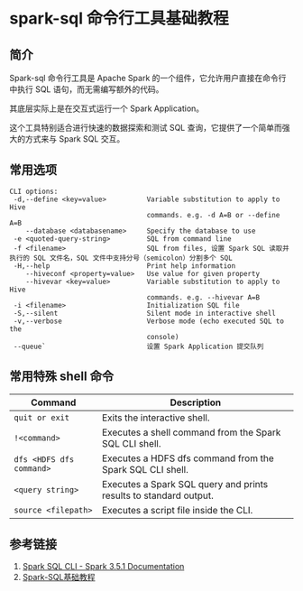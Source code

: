 # spark-sql  命令行工具基础教程

## 简介

Spark-sql 命令行工具是 Apache Spark 的一个组件，它允许用户直接在命令行中执行 SQL 语句，而无需编写额外的代码。

其底层实际上是在交互式运行一个 Spark Application。

这个工具特别适合进行快速的数据探索和测试 SQL 查询，它提供了一个简单而强大的方式来与 Spark SQL 交互。

## 常用选项

```shell
CLI options:
 -d,--define <key=value>          Variable substitution to apply to Hive
                                  commands. e.g. -d A=B or --define A=B
    --database <databasename>     Specify the database to use
 -e <quoted-query-string>         SQL from command line
 -f <filename>                    SQL from files, 设置 Spark SQL 读取并执行的 SQL 文件名，SQL 文件中支持分号（semicolon）分割多个 SQL
 -H,--help                        Print help information
    --hiveconf <property=value>   Use value for given property
    --hivevar <key=value>         Variable substitution to apply to Hive
                                  commands. e.g. --hivevar A=B
 -i <filename>                    Initialization SQL file
 -S,--silent                      Silent mode in interactive shell
 -v,--verbose                     Verbose mode (echo executed SQL to the
                                  console)
 --queue`                         设置 Spark Application 提交队列
```

## 常用特殊 shell 命令

| Command                  | Description                                                       |
| ------------------------ | ----------------------------------------------------------------- |
| `quit or exit`           | Exits the interactive shell.                                      |
| `!<command>`             | Executes a shell command from the Spark SQL CLI shell.            |
| `dfs <HDFS dfs command>` | Executes a HDFS dfs command from the Spark SQL CLI shell.         |
| `<query string>`         | Executes a Spark SQL query and prints results to standard output. |
| `source <filepath>`      | Executes a script file inside the CLI.                            |

## 参考链接

1. [Spark SQL CLI - Spark 3.5.1 Documentation](https://spark.apache.org/docs/latest/sql-distributed-sql-engine-spark-sql-cli.html#spark-sql-cli)
2. [Spark-SQL基础教程](work/component/Big-Data/Apache-Spark/Spark-SQL基础教程.md)